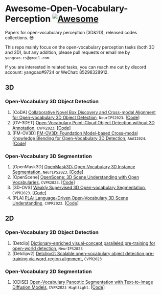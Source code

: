 # Awesome-Open-Vocabulary-Perception  [![Awesome](https://cdn.rawgit.com/sindresorhus/awesome/d7305f38d29fed78fa85652e3a63e154dd8e8829/media/badge.svg)](https://github.com/sindresorhus/awesome)

Papers for open-vocabulary perception (3D&2D), released codes collections. 😎 

This repo mainly focus on the open-vocabulary perception tasks (both 3D and 2D), but any addition, please pull requests or email me by `yangcao.cs@gmail.com`.   

If you are interested in related tasks, you can reach me out by discord account: yangcao#9724 or WeChat: 85298328912.

## 3D


### Open-Vocabulary 3D Object Detection
1. <span id = "16001">[CoDA] [Collaborative Novel Box Discovery and Cross-modal Alignment for Open-vocabulary 3D Object Detection](https://openreview.net/pdf?id=QW5ouyyIgG), `NeurIPS2023`. [[Code](https://github.com/yangcaoai/CoDA_NeurIPS2023)]
2. <span id = "18001">[OV-3DET] [Open-Vocabulary Point-Cloud Object Detection without 3D Annotation](https://openaccess.thecvf.com/content/CVPR2023/papers/Lu_Open-Vocabulary_Point-Cloud_Object_Detection_Without_3D_Annotation_CVPR_2023_paper.pdf), `CVPR2023`. [[Code](https://github.com/lyhdet/OV-3DET)]
3. <span id = "16001">[FM-OV3D] [FM-OV3D: Foundation Model-based Cross-modal Knowledge Blending for Open-Vocabulary 3D Detection](https://arxiv.org/pdf/2312.14465.pdf), `AAAI2024`. [[Code](https://github.com/dmzhang0425/FM-OV3D)]




### Open-Vocabulary 3D Segmentation
1. <span id = "16001">[OpenMask3D] [OpenMask3D: Open-Vocabulary 3D Instance Segmentation](https://openmask3d.github.io/static/pdf/openmask3d.pdf), `NeurIPS2023`. [[Code](https://github.com/OpenMask3D/openmask3d)]
2. <span id = "16001">[OpenScene] [OpenScene: 3D Scene Understanding with Open Vocabularies](https://arxiv.org/pdf/2211.15654), `CVPR2023`. [[Code](https://github.com/pengsongyou/openscene)]
3. <span id = "16001">[3D-OVS] [Weakly Supervised 3D Open-vocabulary Segmentation](https://arxiv.org/pdf/2305.14093), `CVPR2023`. [[Code](https://github.com/Kunhao-Liu/3D-OVS)]
4. <span id = "16001">[PLA] [PLA: Language-Driven Open-Vocabulary 3D Scene Understanding](https://arxiv.org/pdf/2211.16312.pdf), `CVPR2023`. [[Code](https://github.com/CVMI-Lab/PLA)]


## 2D

### Open-Vocabulary 2D Object Detection  
1. <span id = "16001">[Detclip] [Dictionary-enriched visual-concept paralleled pre-training for open-world detection](https://proceedings.neurips.cc/paper_files/paper/2022/file/3ba960559212691be13fa81d9e5e0047-Paper-Conference.pdf), `NeurIPS2023`
2. <span id = "16001">[Detclipv2] [Detclipv2: Scalable open-vocabulary object detection pre-training via word-region alignment](http://openaccess.thecvf.com/content/CVPR2023/papers/Yao_DetCLIPv2_Scalable_Open-Vocabulary_Object_Detection_Pre-Training_via_Word-Region_Alignment_CVPR_2023_paper.pdf), `CVPR2023`

### Open-Vocabulary 2D Segmentation  
1. <span id = "16001">[ODISE] [Open-Vocabulary Panoptic Segmentation with Text-to-Image Diffusion Models](https://arxiv.org/pdf/2303.04803), `CVPR2023 Highlight`. [[Code](https://github.com/NVlabs/ODISE)]

